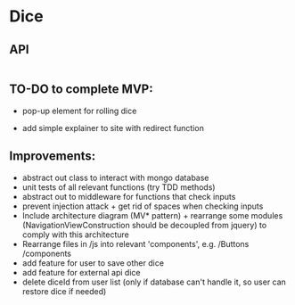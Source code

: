 # Dice

## API

```
```

## TO-DO to complete MVP:

- pop-up element for rolling dice

- add simple explainer to site with redirect function

## Improvements:
- abstract out class to interact with mongo database
- unit tests of all relevant functions (try TDD methods)
- abstract out to middleware for functions that check inputs
- prevent injection attack + get rid of spaces when checking inputs
- Include architecture diagram (MV* pattern) + rearrange some modules (NavigationViewConstruction should be decoupled from jquery) to comply with this architecture
- Rearrange files in /js into relevant 'components', e.g. /Buttons /components
- add feature for user to save other dice
- add feature for external api dice
- delete diceId from user list (only if database can't handle it, so user can restore dice if needed)
